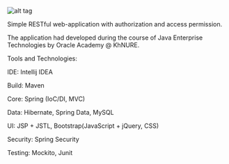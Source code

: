![alt tag](http://www.longleafalliance.org/photos/misc/workInProgress.gif/image)

Simple RESTful web-application with authorization and access permission.

The application had developed during the course of Java Enterprise Technologies by Oracle Academy @ KhNURE.

Tools and Technologies:

IDE:
Intellij IDEA

Build:
Maven

Core:
Spring (IoC/DI, MVC)

Data:
Hibernate,
Spring Data,
MySQL

UI:
JSP + JSTL,
Bootstrap(JavaScript + jQuery, CSS)

Security:
Spring Security

Testing:
Mockito,
Junit

